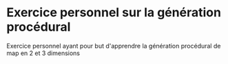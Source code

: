 # Exercice personnel sur la génération procédural
Exercice personnel ayant pour but d'apprendre la génération procédural de map en 2 et 3 dimensions 
